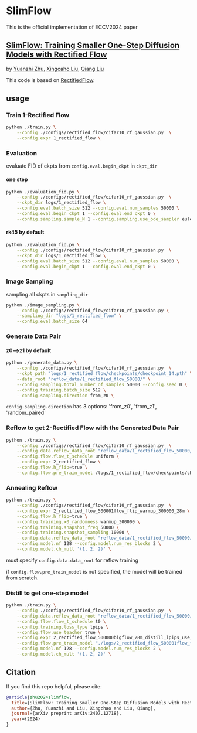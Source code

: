 # SlimFlow

This is the official implementation of ECCV2024 paper
## [SlimFlow: Training Smaller One-Step Diffusion Models with Rectified Flow](https://arxiv.org/abs/2407.12718) 
by [Yuanzhi Zhu](https://yuanzhi-zhu.github.io/about/), [Xingcaho Liu](https://gnobitab.github.io/), [Qiang Liu](https://www.cs.utexas.edu/~lqiang/)

This code is based on [RectifiedFlow](https://github.com/gnobitab/RectifiedFlow).

## usage

### Train 1-Rectified Flow

```bash
python ./train.py \
    --config ./configs/rectified_flow/cifar10_rf_gaussian.py  \
    --config.expr 1_rectified_flow \
```

### Evaluation 

evaluate FID of ckpts from `config.eval.begin_ckpt` in `ckpt_dir`
#### one step
```bash
python ./evaluation_fid.py \
    --config ./configs/rectified_flow/cifar10_rf_gaussian.py  \
    --ckpt_dir logs/1_rectified_flow \
    --config.eval.batch_size 512 --config.eval.num_samples 50000 \
    --config.eval.begin_ckpt 1 --config.eval.end_ckpt 0 \
    --config.sampling.sample_N 1 --config.sampling.use_ode_sampler euler \
```

#### rk45 by default
```bash
python ./evaluation_fid.py \
    --config ./configs/rectified_flow/cifar10_rf_gaussian.py  \
    --ckpt_dir logs/1_rectified_flow \
    --config.eval.batch_size 512 --config.eval.num_samples 50000 \
    --config.eval.begin_ckpt 1 --config.eval.end_ckpt 0 \
```

### Image Sampling

sampling all ckpts in `sampling_dir`
```bash
python ./image_sampling.py \
    --config ./configs/rectified_flow/cifar10_rf_gaussian.py \
    --sampling_dir "logs/1_rectified_flow" \
    --config.eval.batch_size 64
```


### Generate Data Pair

#### z0-->z1 by default
```bash
python ./generate_data.py \
    --config ./configs/rectified_flow/cifar10_rf_gaussian.py  \
    --ckpt_path "logs/1_rectified_flow/checkpoints/checkpoint_14.pth" \
    --data_root "reflow_data/1_rectified_flow_50000/" \
    --config.sampling.total_number_of_samples 50000 --config.seed 0 \
    --config.training.batch_size 512 \
    --config.sampling.direction from_z0 \
```

`config.sampling.direction` has 3 options: 'from_z0', 'from_z1', 'random_paired'


### Reflow to get 2-Rectified Flow with the Generated Data Pair

```bash
python ./train.py \
    --config ./configs/rectified_flow/cifar10_rf_gaussian.py  \
    --config.data.reflow_data_root "reflow_data/1_rectified_flow_50000/" \
    --config.flow.flow_t_schedule uniform \
    --config.expr 2_rectified_flow \
    --config.flow.h_flip=true \
    --config.flow.pre_train_model /logs/1_rectified_flow/checkpoints/checkpoint_14.pth \
```

### Annealing Reflow

```bash
python ./train.py \
    --config ./configs/rectified_flow/cifar10_rf_gaussian.py  \
    --config.expr 2_rectified_flow_500001flow_flip_warmup_300000_28m \
    --config.flow.h_flip=true \
    --config.training.x0_randomness warmup_300000 \
    --config.training.snapshot_freq 50000 \
    --config.training.snapshot_sampling 10000 \
    --config.data.reflow_data_root "reflow_data/1_rectified_flow_50000/" \
    --config.model.nf 128 --config.model.num_res_blocks 2 \
    --config.model.ch_mult '(1, 2, 2)' \
```

must specify `config.data.data_root` for reflow training

if `config.flow.pre_train_model` is not specified, the model will be trained from scratch.

### Distill to get one-step model
<!-- distillation as special case of reflow with different `flow_t_schedule` and `flow_alpha_t` -->

```bash
python ./train.py \
    --config ./configs/rectified_flow/cifar10_rf_gaussian.py  \
    --config.data.reflow_data_root "reflow_data/1_rectified_flow_50000/" \
    --config.flow.flow_t_schedule t0 \
    --config.training.loss_type lpips \
    --config.flow.use_teacher true \
    --config.expr 2_rectified_flow_500000bigflow_28m_distill_lpips_use_teacher \
    --config.flow.pre_train_model "./logs/2_rectified_flow_500001flow_flip_warmup_300000_28m/checkpoints/checkpoint_16.pth" \
    --config.model.nf 128 --config.model.num_res_blocks 2 \
    --config.model.ch_mult '(1, 2, 2)' \
```


## Citation
If you find this repo helpful, please cite:

```bibtex
@article{zhu2024slimflow,
  title={SlimFlow: Training Smaller One-Step Diffusion Models with Rectified Flow},
  author={Zhu, Yuanzhi and Liu, Xingchao and Liu, Qiang},
  journal={arXiv preprint arXiv:2407.12718},
  year={2024}
}
```
